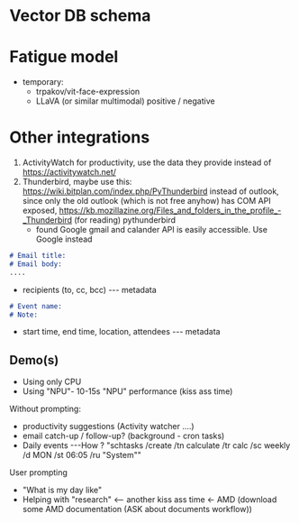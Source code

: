 # Vector DB schema

# Fatigue model
- temporary: 
    - trpakov/vit-face-expression
    - LLaVA (or similar multimodal) positive / negative

# Other integrations
1. ActivityWatch for productivity, use the data they provide instead of https://activitywatch.net/
2. Thunderbird, maybe use this: https://wiki.bitplan.com/index.php/PyThunderbird instead of outlook, since only the old outlook (which is not free anyhow) has COM API exposed, https://kb.mozillazine.org/Files_and_folders_in_the_profile_-_Thunderbird (for reading) pythunderbird 
    - found Google gmail and calander API is easily accessible. Use Google instead

```markdown
# Email title: 
# Email body:
....
```
- recipients (to, cc, bcc) --- metadata

```markdown
# Event name:
# Note:
```
- start time, end time, location, attendees --- metadata



## Demo(s) 
- Using only CPU
- Using "NPU"- 10-15s "NPU" performance (kiss ass time)

Without prompting:
- productivity suggestions (Activity watcher ....)
- email catch-up / follow-up? (background - cron tasks)
- Daily events
---How ? "schtasks /create /tn calculate /tr calc /sc weekly /d MON /st 06:05 /ru "System""

User prompting
- "What is my day like" 
- Helping with "research" <-- another kiss ass time <- AMD (download some AMD documentation (ASK about documents workflow))
